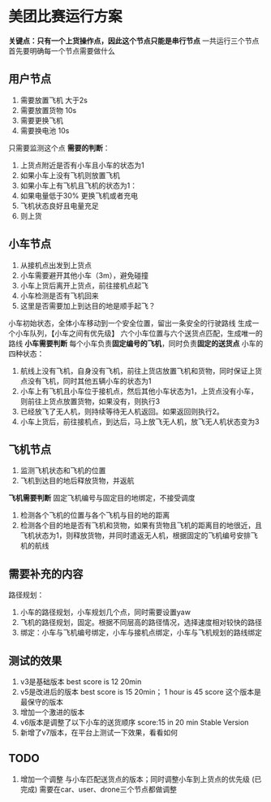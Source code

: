 # 美团比赛运行方案
**关键点：只有一个上货操作点，因此这个节点只能是串行节点**
 一共运行三个节点
 首先要明确每一个节点需要做什么

## 用户节点
1. 需要放置飞机 大于2s
2. 需要放置货物 10s
3. 需要更换飞机
4. 需要换电池 10s

只需要监测这个点
**需要的判断**：
1. 上货点附近是否有小车且小车的状态为1
2. 如果小车上没有飞机则放置飞机
3. 如果小车上有飞机且飞机的状态为1：
4. 如果电量低于30% 更换飞机或者充电
5. 飞机状态良好且电量充足
6. 则上货

## 小车节点
1. 从接机点出发到上货点
2. 小车需要避开其他小车（3m），避免碰撞
3. 小车上货后离开上货点，前往接机点起飞
4. 小车检测是否有飞机回来
5. 这里是否需要加上到达目的地是顺手起飞？

小车初始状态，全体小车移动到一个安全位置，留出一条安全的行驶路线
生成一个小车队列，【小车之间有优先级】
六个小车位置与六个送货点匹配，生成唯一的路线
**小车需要判断**
每个小车负责**固定编号的飞机**，同时负责**固定的送货点**
小车的四种状态：
1. 航线上没有飞机，自身没有飞机，前往上货店放置飞机和货物，同时保证上货点没有飞机，同时其他五辆小车的状态为1
2. 小车上有飞机且小车位于接机点，然后其他小车状态为1，上货点没有小车，则前往上货点放置货物，如果没有，则执行3
3. 已经放飞了无人机，则持续等待无人机返回。如果返回则执行2。
4. 小车上货后，前往接机点，到达后，马上放飞无人机，放飞无人机状态变为3

## 飞机节点
1. 监测飞机状态和飞机的位置
2. 飞机到达目的地后释放货物，并返航

**飞机需要判断**
固定飞机编号与固定目的地绑定，不接受调度
1. 检测各个飞机的位置与各个飞机与目的地的距离
2. 检测各个目的地是否有飞机和货物，如果有货物且飞机的距离目的地很近，且飞机状态为1，则释放货物，并同时遣返无人机，根据固定的飞机编号安排飞机的航线


## 需要补充的内容
路径规划：
1. 小车的路径规划，小车规划几个点，同时需要设置yaw
2. 飞机的路径规划，固定。根据不同层高的路径情况，选择速度相对较快的路径
3. 绑定：小车与飞机编号绑定，小车与接机点绑定，小车与飞机规划的路线绑定

## 测试的效果
1. v3是基础版本 best score is 12 20min
2. v5是改进后的版本 best score is 15 20min； 1 hour is 45 score 这个版本是最保守的版本
3. 增加一个激进的版本
4. v6版本是调整了以下小车的送货顺序 score:15 in 20 min Stable Version
5. 新增了v7版本，在平台上测试一下效果，看看如何

## TODO
1. 增加一个调整 与小车匹配送货点的版本；同时调整小车到上货点的优先级 (已完成) 需要在car、user、drone三个节点都做调整
